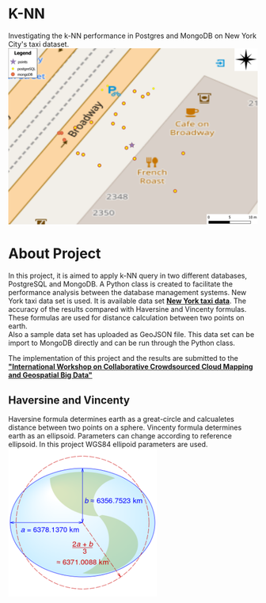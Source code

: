 # K-NN

Investigating the k-NN performance in Postgres and MongoDB on New York City's taxi dataset. 
<img src="images/sample_knn.png">

# About Project
In this project, it is aimed to apply k-NN query in two different databases, PostgreSQL and MongoDB. A Python class is created to facilitate the performance analysis between the database management systems. New York taxi data set is used. It is available data set <b> <a href=https://www1.nyc.gov/site/tlc/about/tlc-trip-record-data.page> New York taxi data</a></b>. The accuracy of the results compared with Haversine and Vincenty formulas. These formulas are used for distance calculation between two points on earth. <br/>
Also a sample data set has uploaded as GeoJSON file. This data set can be import to MongoDB directly and can be run through the 
Python class.

The implementation of this project and the results are submitted to the <b><a href="https://www.gsw2019.org/c3mgbd-13-14-june/"> "International Workshop on Collaborative Crowdsourced Cloud Mapping and Geospatial Big Data"</a> </b>

## Haversine and Vincenty
Haversine formula determines earth as a great-circle and calcualetes distance between two points on a sphere. Vincenty formula determines earth as an ellipsoid. Parameters can change according to reference ellipsoid. In this project WGS84 ellipoid parameters are used. </br>
<img src="images/earth.png" width=300 height=300>
